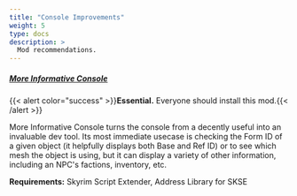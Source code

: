 ```yaml
---
title: "Console Improvements"
weight: 5
type: docs
description: >
  Mod recommendations.
---
```


##### [More Informative Console](https://www.nexusmods.com/skyrimspecialedition/images/197667)

{{< alert color="success" >}}**Essential.** Everyone should install this mod.{{< /alert >}}

More Informative Console turns the console from a decently useful into an invaluable dev tool. Its most immediate usecase is checking the Form ID of a given object (it helpfully displays both Base and Ref ID) or to see which mesh the object is using, but it can display a variety of other information, including an NPC's factions, inventory, etc.

**Requirements:** Skyrim Script Extender, Address Library for SKSE